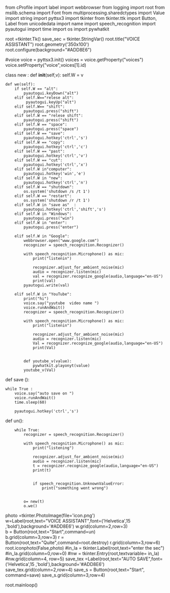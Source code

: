 from cProfile import label
import webbrowser
from logging import root
from msilib.schema import Font
from multiprocessing.sharedctypes import Value
import string
import pyttsx3
import tkinter
from tkinter.ttk import Button, Label
from unicodedata import name
import speech_recognition 
import pyautogui
import time
import os
import pywhatkit


root =tkinter.Tk()
save_sec = tkinter.StringVar()
root.title("VOICE ASSISTANT")
root.geometry('350x100')
root.configure(background="#ADD8E6")

#voice
voice = pyttsx3.init()
voices = voice.getProperty("voices")
voice.setProperty("voice",voices[1].id)

class new :
    def __init__(self,v):
        self.W = v
        
    def we(self):
        if self.W == "alt":
            pyautogui.keyDown("alt")
        elif self.W=="relese alt":
             pyautogui.keyUp("alt")
        elif self.W== "shift":
            pyautogui.press("shift")
        elif self.W == "relese shift":
            pyautogui.press("shift")    
        elif self.W == "space":
            pyautogui.press("space")
        elif self.W == "save":
            pyautogui.hotkey('ctrl','s')
        elif self.W == "copy":
            pyautogui.hotkey('ctrl','c')
        elif self.W == "past":
            pyautogui.hotkey('ctrl','v')
        elif self.W == "cut":
            pyautogui.hotkey('ctrl','x')
        elif self.W in"computer":
            pyautogui.hotkey('win','e')
        elif self.W in "new":
            pyautogui.hotkey('ctrl','n')
        elif self.W == "shutdown":
            os.system('shutdown /s /t 1')
        elif self.W == "restart":
            os.system('shutdown /r /t 1')    
        elif self.W in "save as"  :
            pyautogui.hotkey('ctrl','shift','s') 
        elif self.W in "Windows":
            pyautogui.press("win")
        elif self.W in "enter":
            pyautogui.press("enter")
        
        elif self.W in "Google":
            webbrowser.open("www.google.com")
            recognizer = speech_recognition.Recognizer()

            with speech_recognition.Microphone() as mic:
                print("listenin")
                
                recognizer.adjust_for_ambient_noise(mic)
                audio = recognizer.listen(mic)
                val = recognizer.recognize_google(audio,language="en-US")
                print(val)
            pyautogui.write(val)    
            
        elif self.W in "YouTube":
            print("hi")
            voice.say("yyutube  video name ")
            voice.runAndWait()
            recognizer = speech_recognition.Recognizer()

            with speech_recognition.Microphone() as mic:
                print("listenin")
                
                recognizer.adjust_for_ambient_noise(mic)
                audio = recognizer.listen(mic)
                Val = recognizer.recognize_google(audio,language="en-US")
                print(Val)
                
                
            def youtube_v(value):
                pywhatkit.playonyt(value)
            youtube_v(Val)           
            
                            
def save ():
    
    while True :
        voice.say("auto save on ")
        voice.runAndWait()
        time.sleep(60)
    
        pyautogui.hotkey('ctrl','s')                                   
            
                    
            
def un(): 
                
                
        while True:
            recognizer = speech_recognition.Recognizer()

            with speech_recognition.Microphone() as mic:
                print("listening")
                
                recognizer.adjust_for_ambient_noise(mic)
                audio = recognizer.listen(mic)
                t = recognizer.recognize_google(audio,language="en-US")
                print(t)
                
                
                if speech_recognition.UnknownValueError:
                    print("something went wrong")

            
            o= new(t)
            o.we()
            
           
photo =tkinter.PhotoImage(file='icon.png')         
w=Label(root,text="VOICE ASSISTANT",font=('Helvetica',15 ,'bold'),background='#ADD8E6') 
w.grid(column=2,row=3)   
b = Button(root,text="Start",command=un)  
b.grid(column=3,row=3) 
r = Button(root,text="Quite",command=root.destroy) 
r.grid(column=3,row=6) 
root.iconphoto(False,photo)
#in_la = tkinter.Label(root,text="enter the sec")
#in_la.grid(column=0,row=0)
#nw = tkinter.Entry(root,textvariable= in_la)
#nw.grid(column=4, row=5)
save_tex =Label(root,text="AUTO SAVE",font=('Helvetica',15 ,'bold'),background='#ADD8E6')
save_tex.grid(column=2,row=4)
save_s = Button(root,text="Start", command=save) 
save_s.grid(column=3,row=4)        

root.mainloop()


              
